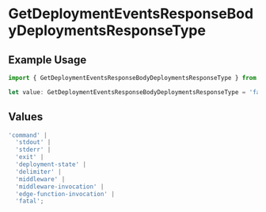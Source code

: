 # GetDeploymentEventsResponseBodyDeploymentsResponseType

## Example Usage

```typescript
import { GetDeploymentEventsResponseBodyDeploymentsResponseType } from '@vercel/client/models/operations';

let value: GetDeploymentEventsResponseBodyDeploymentsResponseType = 'fatal';
```

## Values

```typescript
'command' |
  'stdout' |
  'stderr' |
  'exit' |
  'deployment-state' |
  'delimiter' |
  'middleware' |
  'middleware-invocation' |
  'edge-function-invocation' |
  'fatal';
```
